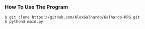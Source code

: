 ### How To Use The Program

    $ git clone https://github.com/AlexGalhardo/Galhardo-RPG.git
    $ python3 main.py


